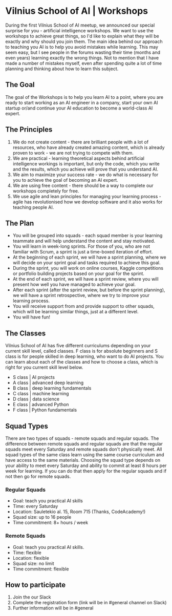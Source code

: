 # Vilnius School of AI | Workshops

During the first Vilnius School of AI meetup, we announced our special surprise for you - artificial intelligence workshops. We want to use the workshops to achieve great things, so I'd like to explain what they will be exactly and why should you join them. The main idea behind our approach to teaching you AI is to help you avoid mistakes while learning. This may seem easy, but I see people in the forums wasting their time (months and even years) learning exactly the wrong things. Not to mention that I have made a number of mistakes myself, even after spending quite a lot of time planning and thinking about how to learn this subject.

## The Goal

The goal of the Workshops is to help you learn AI to a point, where you are ready to start working as an AI engineer in a company, start your own AI startup or/and continue your AI education to become a world-class AI expert.

## The Principles

1. We do not create content - there are brilliant people with a lot of resources, who have already created amazing content, which is already proven to work - we are not trying to compete with them.
2. We are practical - learning theoretical aspects behind artificial intelligence workings is important, but only the code, which you write and the results, which you achieve will prove that you understand AI.
3. We aim to maximize your success rate - we do what is necessary for you to achieve the goal of becoming an AI expert.
4. We are using free content - there should be a way to complete our workshops completely for free.
5. We use agile and lean principles for managing your learning process - agile has revolutionised how we develop software and it also works for teaching people AI.

## The Plan

- You will be grouped into squads - each squad member is your learning teammate and will help understand the content and stay motivated.
- You will learn in week-long sprints. For those of you, who are not familiar with Scrum, a sprint is just a time-boxed iteration of effort.
- At the beginning of each sprint, we will have a sprint planning, where we will decide on your sprint goal and tasks required to achieve this goal.
- During the sprint, you will work on online courses, Kaggle competitions or portfolio building projects based on your goal for the sprint.
- At the end of each sprint, we will have a sprint review, where you will present how well you have managed to achieve your goal.
- After each sprint (after the sprint review, but before the sprint planning), we will have a sprint retrospective, where we try to improve your learning process.
- You will receive support from and provide support to other squads, which will be learning similar things, just at a different level.
- You will have fun!

## The Classes

Vilnius School of AI has five different curriculums depending on your current skill level, called classes. F class is for absolute beginners and S class is for people skilled in deep learning, who want to do AI projects. You can learn about each of the classes and how to choose a class, which is right for you current skill level below.

- S class | AI projects
- A class | advanced deep learning
- B class | deep learning fundamentals
- C class | machine learning
- D class | data science
- E class | advanced Python
- F class | Python fundamentals

## Squad Types

There are two types of squads - remote squads and regular squads. The difference between remote squads and regular squads are that the regular squads meet every Saturday and remote squads don't physically meet. All squad types of the same class learn using the same course curriculum and have access to the same materials. Choosing the squad type depends on your ability to meet every Saturday and ability to commit at least 8 hours per week for learning. If you can do that then apply for the regular squads and if not then go for remote squads.

### Regular Squads

- Goal: teach you practical AI skills
- Time: every Saturday
- Location: Sauletekio al. 15, Room 715 (Thanks, CodeAcademy!)
- Squad size: up to 16 people
- Time commitment: 8+ hours / week

### Remote Squads

- Goal: teach you practical AI skills.
- Time: flexible
- Location: flexible
- Squad size: no limit
- Time commitment: flexible

## How to participate

1. Join the our Slack
1. Complete the registration form (link will be in #general channel on Slack)
1. Further information will be in #general
